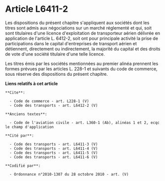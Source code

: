 # Article L6411-2

Les dispositions du présent chapitre s'appliquent aux sociétés dont les titres sont admis aux négociations sur un marché
réglementé et qui, soit sont titulaires d'une licence d'exploitation de transporteur aérien délivrée en application de
l'article L. 6412-2, soit ont pour principale activité la prise de participations dans le capital d'entreprises de transport
aérien et détiennent, directement ou indirectement, la majorité du capital et des droits de vote d'une société titulaire
d'une telle licence. 

Les titres émis par les sociétés mentionnées au premier alinéa prennent les formes prévues par les articles L. 228-1 et
suivants du code de commerce, sous réserve des dispositions du présent chapitre.

**Liens relatifs à cet article**

	**Cite**:

	  - Code de commerce - art. L228-1 (V)
	  - Code des transports - art. L6412-2 (V)

	**Anciens textes**:

	  - Code de l'aviation civile - art. L360-1 (Ab), alinéas 1 et 2, ecqc le champ d'application

	**Cité par**:

	  - Code des transports - art. L6411-3 (V)
	  - Code des transports - art. L6411-4 (V)
	  - Code des transports - art. L6411-5 (V)
	  - Code des transports - art. L6411-6 (V)

	**Codifié par**:

	  - Ordonnance n°2010-1307 du 28 octobre 2010 - art. (V)
